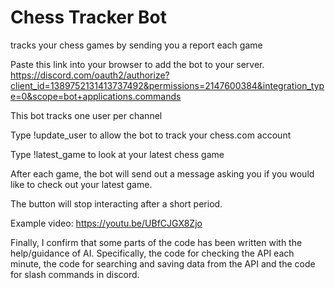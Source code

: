 # Chess Tracker Bot
tracks your chess games by sending you a report each game

Paste this link into your browser to add the bot to your server.
https://discord.com/oauth2/authorize?client_id=1389752131413737492&permissions=2147600384&integration_type=0&scope=bot+applications.commands

This bot tracks one user per channel

Type !update_user <username> to allow the bot to track your chess.com account

Type !latest_game to look at your latest chess game


After each game, the bot will send out a message asking you if you would like to check out your latest game.

The button will stop interacting after a short period.

Example video: https://youtu.be/UBfCJGX8Zjo


Finally, I confirm that some parts of the code has been written with the help/guidance of AI. Specifically, the code for checking the API each minute, the code for searching and saving data from the API and the code for slash commands in discord.

